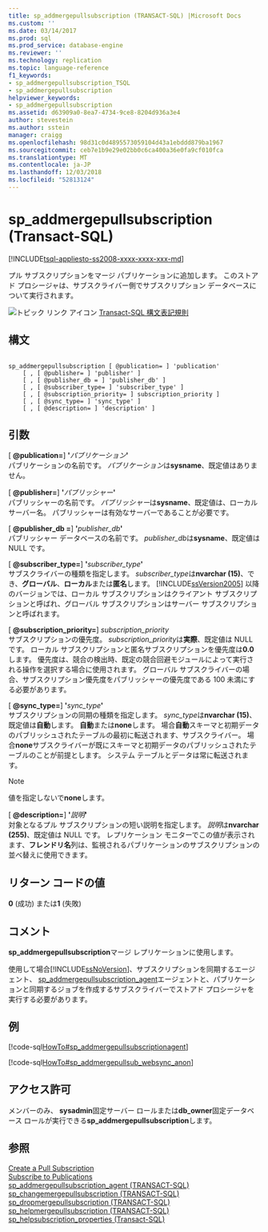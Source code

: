 ```yaml
---
title: sp_addmergepullsubscription (TRANSACT-SQL) |Microsoft Docs
ms.custom: ''
ms.date: 03/14/2017
ms.prod: sql
ms.prod_service: database-engine
ms.reviewer: ''
ms.technology: replication
ms.topic: language-reference
f1_keywords:
- sp_addmergepullsubscription_TSQL
- sp_addmergepullsubscription
helpviewer_keywords:
- sp_addmergepullsubscription
ms.assetid: d63909a0-8ea7-4734-9ce8-8204d936a3e4
author: stevestein
ms.author: sstein
manager: craigg
ms.openlocfilehash: 98d31c0d4895573059104d43a1ebddd879ba1967
ms.sourcegitcommit: ceb7e1b9e29e02bb0c6ca400a36e0fa9cf010fca
ms.translationtype: MT
ms.contentlocale: ja-JP
ms.lasthandoff: 12/03/2018
ms.locfileid: "52813124"
---
```

# <a name="spaddmergepullsubscription-transact-sql"></a>sp_addmergepullsubscription (Transact-SQL)
[!INCLUDE[tsql-appliesto-ss2008-xxxx-xxxx-xxx-md](../../includes/tsql-appliesto-ss2008-xxxx-xxxx-xxx-md.md)]

  プル サブスクリプションをマージ パブリケーションに追加します。 このストアド プロシージャは、サブスクライバー側でサブスクリプション データベースについて実行されます。  
  
 ![トピック リンク アイコン](../../database-engine/configure-windows/media/topic-link.gif "トピック リンク アイコン") [Transact-SQL 構文表記規則](../../t-sql/language-elements/transact-sql-syntax-conventions-transact-sql.md)  
  
## <a name="syntax"></a>構文  
  
```  
  
sp_addmergepullsubscription [ @publication= ] 'publication'   
    [ , [ @publisher= ] 'publisher' ]   
    [ , [ @publisher_db = ] 'publisher_db' ]   
    [ , [ @subscriber_type= ] 'subscriber_type' ]   
    [ , [ @subscription_priority= ] subscription_priority ]   
    [ , [ @sync_type= ] 'sync_type' ]   
    [ , [ @description= ] 'description' ]  
```  
  
## <a name="arguments"></a>引数  
 [  **@publication=**] **'**_パブリケーション_**'**  
 パブリケーションの名前です。 *パブリケーション*は**sysname**、既定値はありません。  
  
 [  **@publisher=**] **'**_パブリッシャー_**'**  
 パブリッシャーの名前です。 *パブリッシャー*は**sysname**、既定値は、ローカル サーバー名。 パブリッシャーは有効なサーバーであることが必要です。  
  
 [  **@publisher_db =**] **'**_publisher_db_**'**  
 パブリッシャー データベースの名前です。 *publisher_db*は**sysname**、既定値は NULL です。  
  
 [  **@subscriber_type=**] **'**_subscriber_type_**'**  
 サブスクライバーの種類を指定します。 *subscriber_type*は**nvarchar (15)**、でき、**グローバル**、**ローカル**または**匿名**します。 [!INCLUDE[ssVersion2005](../../includes/ssversion2005-md.md)] 以降のバージョンでは、ローカル サブスクリプションはクライアント サブスクリプションと呼ばれ、グローバル サブスクリプションはサーバー サブスクリプションと呼ばれます。  
  
 [  **@subscription_priority=**] *subscription_priority*  
 サブスクリプションの優先度。 *subscription_priority*は**実際**、既定値は NULL です。 ローカル サブスクリプションと匿名サブスクリプションを優先度は**0.0**します。 優先度は、競合の検出時、既定の競合回避モジュールによって実行される操作を選択する場合に使用されます。 グローバル サブスクライバーの場合、サブスクリプション優先度をパブリッシャーの優先度である 100 未満にする必要があります。  
  
 [  **@sync_type=**] **'**_sync_type_**'**  
 サブスクリプションの同期の種類を指定します。 *sync_type*は**nvarchar (15)**、既定値は**自動**します。 **自動**または**none**します。 場合**自動**スキーマと初期データのパブリッシュされたテーブルの最初に転送されます、サブスクライバー。 場合**none**サブスクライバーが既にスキーマと初期データのパブリッシュされたテーブルのことが前提とします。 システム テーブルとデータは常に転送されます。  
  
> [!NOTE]  
>  値を指定しないで**none**します。  
  
 [  **@description=**] **'**_説明_**'**  
 対象となるプル サブスクリプションの短い説明を指定します。 *説明*は**nvarchar (255)**、既定値は NULL です。 レプリケーション モニターでこの値が表示されます、**フレンドリ名**列は、監視されるパブリケーションのサブスクリプションの並べ替えに使用できます。  
  
## <a name="return-code-values"></a>リターン コードの値  
 **0** (成功) または**1** (失敗)  
  
## <a name="remarks"></a>コメント  
 **sp_addmergepullsubscription**マージ レプリケーションに使用します。  
  
 使用して場合[!INCLUDE[ssNoVersion](../../includes/ssnoversion-md.md)]、サブスクリプションを同期するエージェント、 [sp_addmergepullsubscription_agent](../../relational-databases/system-stored-procedures/sp-addmergepullsubscription-agent-transact-sql.md)エージェントと、パブリケーションと同期するジョブを作成するサブスクライバーでストアド プロシージャを実行する必要があります。  
  
## <a name="example"></a>例  
 [!code-sql[HowTo#sp_addmergepullsubscriptionagent](../../relational-databases/replication/codesnippet/tsql/sp-addmergepullsubscript_0_1.sql)]  
  
 [!code-sql[HowTo#sp_addmergepullsub_websync_anon](../../relational-databases/replication/codesnippet/tsql/sp-addmergepullsubscript_0_2.sql)]  
  
## <a name="permissions"></a>アクセス許可  
 メンバーのみ、 **sysadmin**固定サーバー ロールまたは**db_owner**固定データベース ロールが実行できる**sp_addmergepullsubscription**します。  
  
## <a name="see-also"></a>参照  
 [Create a Pull Subscription](../../relational-databases/replication/create-a-pull-subscription.md)   
 [Subscribe to Publications](../../relational-databases/replication/subscribe-to-publications.md)   
 [sp_addmergepullsubscription_agent &#40;TRANSACT-SQL&#41;](../../relational-databases/system-stored-procedures/sp-addmergepullsubscription-agent-transact-sql.md)   
 [sp_changemergepullsubscription &#40;TRANSACT-SQL&#41;](../../relational-databases/system-stored-procedures/sp-changemergepullsubscription-transact-sql.md)   
 [sp_dropmergepullsubscription &#40;TRANSACT-SQL&#41;](../../relational-databases/system-stored-procedures/sp-dropmergepullsubscription-transact-sql.md)   
 [sp_helpmergepullsubscription &#40;TRANSACT-SQL&#41;](../../relational-databases/system-stored-procedures/sp-helpmergepullsubscription-transact-sql.md)   
 [sp_helpsubscription_properties &#40;Transact-SQL&#41;](../../relational-databases/system-stored-procedures/sp-helpsubscription-properties-transact-sql.md)  
  
  
